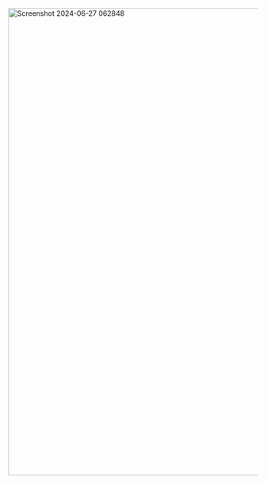 <img width="944" alt="Screenshot 2024-06-27 062848" src="https://github.com/Lavish-m/Netflix-clone/assets/173969881/7b502659-6758-4969-98ee-731b0df39a10">
